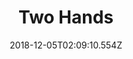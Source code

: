 ---
title: Two Hands
artist: Turbowolf
date: 2018-12-05T02:09:10.554Z
cover: tumblr_oe03dzqv2t1vfaqyoo1_1280.jpg
styles:
  - Hard Rock
links:
  spotify: https://play.spotify.com/album/4jrJCDrQu0bZ1mzTbJED4z
  youtube: https://music.youtube.com/watch?v=pY7zqDemqZo
  applemusic: https://itunes.apple.com/us/album/two-hands/966055666?uo=4
  soundcloud: ""
  bandcamp: ""
  googleplay: https://play.google.com/music/m/Bxndiptmd4dn66ezhmpetu4zvpm?signup_if_needed=1
  deezer: https://www.deezer.com/album/9924158
---